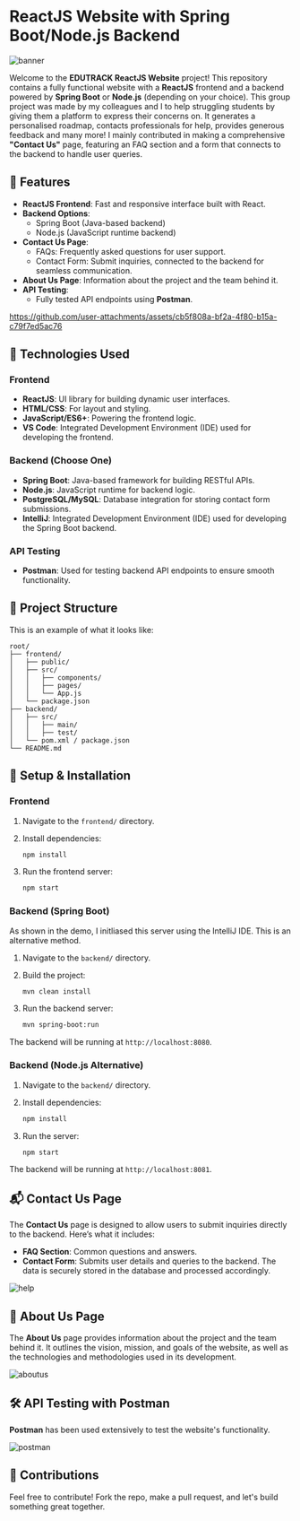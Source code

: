# ReactJS Website with Spring Boot/Node.js Backend

![banner](https://github.com/user-attachments/assets/2ab92400-103f-4d30-b4d8-4cc79916504f)

Welcome to the **EDUTRACK ReactJS Website** project! This repository contains a fully functional website with a **ReactJS** frontend and a backend powered by **Spring Boot** or **Node.js** (depending on your choice). This group project was made by my colleagues and I to help struggling students by giving them a platform to express their concerns on. It generates a personalised roadmap, contacts professionals for help, provides generous feedback and many more! I mainly contributed in making a comprehensive **"Contact Us"** page, featuring an FAQ section and a form that connects to the backend to handle user queries.

## 🌟 Features

- **ReactJS Frontend**: Fast and responsive interface built with React.
- **Backend Options**: 
  - Spring Boot (Java-based backend)
  - Node.js (JavaScript runtime backend)
- **Contact Us Page**:
  - FAQs: Frequently asked questions for user support.
  - Contact Form: Submit inquiries, connected to the backend for seamless communication.
- **About Us Page**: Information about the project and the team behind it.
- **API Testing**: 
  - Fully tested API endpoints using **Postman**.



https://github.com/user-attachments/assets/cb5f808a-bf2a-4f80-b15a-c79f7ed5ac76



## 🚀 Technologies Used

### Frontend
- **ReactJS**: UI library for building dynamic user interfaces.
- **HTML/CSS**: For layout and styling.
- **JavaScript/ES6+**: Powering the frontend logic.
- **VS Code**: Integrated Development Environment (IDE) used for developing the frontend.

### Backend (Choose One)
- **Spring Boot**: Java-based framework for building RESTful APIs.
- **Node.js**: JavaScript runtime for backend logic.
- **PostgreSQL/MySQL**: Database integration for storing contact form submissions.
- **IntelliJ**: Integrated Development Environment (IDE) used for developing the Spring Boot backend.

### API Testing
- **Postman**: Used for testing backend API endpoints to ensure smooth functionality.

## 📂 Project Structure

This is an example of what it looks like:

```plaintext
root/
├── frontend/
│   ├── public/
│   ├── src/
│   │   ├── components/
│   │   ├── pages/
│   │   └── App.js
│   └── package.json
├── backend/
│   ├── src/
│   │   ├── main/
│   │   ├── test/
│   └── pom.xml / package.json
└── README.md
```

## 🔧 Setup & Installation

### Frontend
1. Navigate to the `frontend/` directory.
   
2. Install dependencies:

   ```bash
   npm install
   
3. Run the frontend server:
   
   ```bash
   npm start

### Backend (Spring Boot)

As shown in the demo, I initliased this server using the IntelliJ IDE. This is an alternative method.

1. Navigate to the `backend/` directory.

2. Build the project:

   ```bash
   mvn clean install

3. Run the backend server:

   ```bash
   mvn spring-boot:run

The backend will be running at `http://localhost:8080`.

### Backend (Node.js Alternative)
1. Navigate to the `backend/` directory.

2. Install dependencies:

   ```bash
   npm install

3. Run the server:

   ```bash
   npm start

The backend will be running at `http://localhost:8081`.

## 📬 Contact Us Page

The **Contact Us** page is designed to allow users to submit inquiries directly to the backend. Here’s what it includes:

- **FAQ Section**: Common questions and answers.
- **Contact Form**: Submits user details and queries to the backend. The data is securely stored in the database and processed accordingly.


![help](https://github.com/user-attachments/assets/70f59d39-5fe1-4180-bfd8-efdb78c3f685)


## 📖 About Us Page

The **About Us** page provides information about the project and the team behind it. It outlines the vision, mission, and goals of the website, as well as the technologies and methodologies used in its development.


![aboutus](https://github.com/user-attachments/assets/5d84d713-777b-45f3-8c5c-cb27af1c8b14)


## 🛠 API Testing with Postman

**Postman** has been used extensively to test the website's functionality.


![postman](https://github.com/user-attachments/assets/07d8bc28-fcf8-4e0c-918a-191c9423d3b9)


## 🤝 Contributions

Feel free to contribute! Fork the repo, make a pull request, and let's build something great together.
